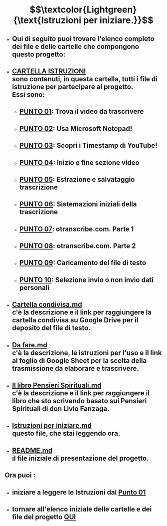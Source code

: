 # $$\textcolor{Lightgreen}{\text{Istruzioni per iniziare.}}$$

- ## Qui di seguito puoi trovare l'elenco completo dei file e delle cartelle che compongono questo progetto: ##
- ## [CARTELLA ISTRUZIONI](https://github.com/EmanueleTinari/Pensieri/tree/main/Istruzioni) <br/> sono contenuti, in questa cartella, tutti i file di istruzione per partecipare al progetto. <br/> Essi sono:
  - ## [PUNTO 01](https://github.com/EmanueleTinari/Pensieri/blob/main/Istruzioni/01_TrovaIlVideo.md): Trova il video da trascrivere
  - ## [PUNTO 02](https://github.com/EmanueleTinari/Pensieri/blob/main/Istruzioni/02_UsaMicrosoftNotepad.md): Usa Microsoft Notepad!
  - ## [PUNTO 03](https://github.com/EmanueleTinari/Pensieri/blob/main/Istruzioni/03_ScopriYouTubeTimestamp.md): Scopri i Timestamp di YouTube!
  - ## [PUNTO 04](https://github.com/EmanueleTinari/Pensieri/blob/main/Istruzioni/04_InizioFineSezioneVideo.md): Inizio e fine sezione video
  - ## [PUNTO 05](https://github.com/EmanueleTinari/Pensieri/blob/main/Istruzioni/05_EstrazioneSalvataggioTrascrizione.md): Estrazione e salvataggio trascrizione
  - ## [PUNTO 06](https://github.com/EmanueleTinari/Pensieri/blob/main/Istruzioni/06_SistemazioniInizialiTesto.md): Sistemazioni iniziali della trascrizione
  - ## [PUNTO 07](https://github.com/EmanueleTinari/Pensieri/blob/main/Istruzioni/07_otranscribe1.md): otranscribe.com. Parte 1
  - ## [PUNTO 08](https://github.com/EmanueleTinari/Pensieri/blob/main/Istruzioni/08_otranscribe2.md): otranscribe.com. Parte 2
  - ## [PUNTO 09](https://github.com/EmanueleTinari/Pensieri/blob/main/Istruzioni/09_UploadFileTxt.md): Caricamento del file di testo
  - ## [PUNTO 10](https://github.com/EmanueleTinari/Pensieri/blob/main/Istruzioni/10_SceltaMenzione.md): Selezione invio o non invio dati personali
- ## [Cartella condivisa.md](https://github.com/EmanueleTinari/Pensieri/blob/main/Cartella%20condivisa.md) <br/> c'è la descrizione e il link per raggiungere la cartella condivisa su Google Drive per il deposito del file di testo. ##
- ## [Da fare.md](https://github.com/EmanueleTinari/Pensieri/blob/main/Da%20fare.md) <br/> c'è la descrizione, le istruzioni per l'uso e il link al foglio di Google Sheet per la scelta della trasmissione da elaborare e trascrivere. ##
- ## [Il libro Pensieri Spirituali.md](https://github.com/EmanueleTinari/Pensieri/blob/main/Il%20libro%20Pensieri%20Spirituali.md) <br/> c'è la descrizione e il link per raggiungere il libro che sto scrivendo basato sui Pensieri Spirituali di don Livio Fanzaga. ##
- ## [Istruzioni per iniziare.md](https://github.com/EmanueleTinari/Pensieri/blob/main/Istruzioni%20per%20iniziare.md) <br/> questo file, che stai leggendo ora. ##
- ## [README.md](https://github.com/EmanueleTinari/Pensieri/blob/main/README.md) <br/> il file iniziale di presentazione del progetto. ##

## Ora puoi :
- ## iniziare a leggere le Istruzioni dal [Punto 01](https://github.com/EmanueleTinari/Pensieri/blob/main/Istruzioni/01_TrovaIlVideo.md)
- ## tornare all'elenco iniziale delle cartelle e dei file del progetto [QUI](https://github.com/EmanueleTinari/Pensieri)
